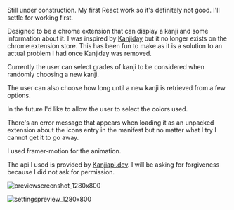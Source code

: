 Still under construction. My first React work so it's definitely not good. I'll settle for working first. 

Designed to be a chrome extension that can display a kanji and some information about it. I was inspired by [Kanjiday](https://kanjiday.com/) but it no longer exists on the chrome extension store. This has been fun to make as it is a solution to an actual problem I had once Kanjiday was removed. 

Currently the user can select grades of kanji to be considered when randomly choosing a new kanji. 

The user can also choose how long until a new kanji is retrieved from a few options.

In the future I'd like to allow the user to select the colors used.

There's an error message that appears when loading it as an unpacked extension about the icons entry in the manifest but no matter what I try I cannot get it to go away.

I used framer-motion for the animation.

The api I used is provided by [Kanjiapi.dev](https://kanjiapi.dev/). I will be asking for forgiveness because I did not ask for permission. 

![previewscreenshot_1280x800](https://user-images.githubusercontent.com/50127921/204089718-22a228cd-e832-4ac7-9dbd-aa125760b9d2.png)


![settingspreview_1280x800](https://user-images.githubusercontent.com/50127921/204090188-ddcb892e-ca3a-4f4b-b752-78777273d95b.png)
